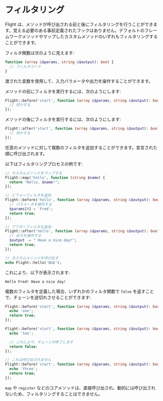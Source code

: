 # フィルタリング

Flight は、メソッドが呼び出される前と後にフィルタリングを行うことができます。覚える必要のある事前定義されたフックはありません。デフォルトのフレームワークメソッドやマップしたカスタムメソッドのいずれもフィルタリングすることができます。

フィルタ関数は次のように見えます:

```php
function (array &$params, string &$output): bool {
  // フィルタコード
}
```

渡された変数を使用して、入力パラメータや出力を操作することができます。

メソッドの前にフィルタを実行するには、次のようにします:

```php
Flight::before('start', function (array &$params, string &$output): bool {
  // 何かする
});
```

メソッドの後にフィルタを実行するには、次のようにします:

```php
Flight::after('start', function (array &$params, string &$output): bool {
  // 何かする
});
```

任意のメソッドに対して複数のフィルタを追加することができます。宣言された順に呼び出されます。

以下はフィルタリングプロセスの例です:

```php
// カスタムメソッドをマップする
Flight::map('hello', function (string $name) {
  return "Hello, $name!";
});

// ビフォーフィルタを追加
Flight::before('hello', function (array &$params, string &$output): bool {
  // パラメータを操作する
  $params[0] = 'Fred';
  return true;
});

// アフターフィルタを追加
Flight::after('hello', function (array &$params, string &$output): bool {
  // 出力を操作する
  $output .= " Have a nice day!";
  return true;
});

// カスタムメソッドを呼び出す
echo Flight::hello('Bob');
```

これにより、以下が表示されます:

```
Hello Fred! Have a nice day!
```

複数のフィルタを定義した場合、いずれかのフィルタ関数で `false` を返すことで、チェーンを途切れさせることができます:

```php
Flight::before('start', function (array &$params, string &$output): bool {
  echo 'one';
  return true;
});

Flight::before('start', function (array &$params, string &$output): bool {
  echo 'two';

  // これにより、チェーンが終了します
  return false;
});

// これは呼び出されません
Flight::before('start', function (array &$params, string &$output): bool {
  echo 'three';
  return true;
});
```

`map` や `register` などのコアメソッドは、直接呼び出され、動的には呼び出されないため、フィルタリングすることはできません。